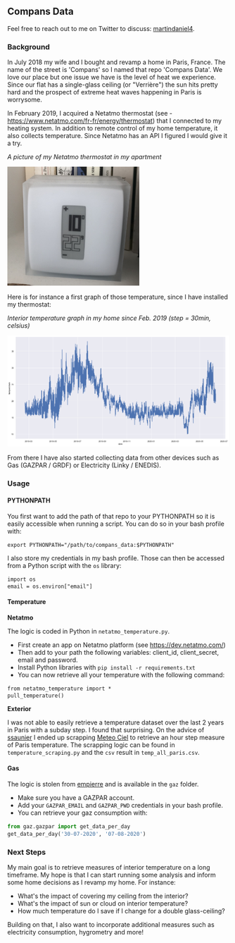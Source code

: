 ## Compans Data

Feel free to reach out to me on Twitter to discuss: [martindaniel4](https://twitter.com/martindaniel4).

### Background

In July 2018 my wife and I bought and revamp a home in Paris, France. The name of the street is 'Compans' so I named that repo 'Compans Data'. We love our place but one issue we have is the level of heat we experience. Since our flat has a single-glass ceiling (or "Verrière") the sun hits pretty hard and the prospect of extreme heat waves happening in Paris is worrysome.

In February 2019, I acquired a Netatmo thermostat (see -  https://www.netatmo.com/fr-fr/energy/thermostat) that I connected to my heating system. In addition to remote control of my home temperature, it also collects temperature. Since Netatmo has an API I figured I would give it a try. 

_A picture of my Netatmo thermostat in my apartment_

<img src='img/thermostat.jpg' width='300'> </img>

Here is for instance a first graph of those temperature, since I have installed my thermostat: 

_Interior temperature graph in my home since Feb. 2019 (step = 30min, celsius)_

<img src='img/temperature.png' width='600'> </img>

From there I have also started collecting data from other devices such as Gas (GAZPAR / GRDF) or Electricity (Linky / ENEDIS). 

### Usage 

#### PYTHONPATH

You first want to add the path of that repo to your PYTHONPATH so it is easily accessible when running a script. You can do so in your bash profile with: 

```
export PYTHONPATH="/path/to/compans_data:$PYTHONPATH"
```

I also store my credentials in my bash profile. Those can then be accessed from a Python script with the `os` library: 

```
import os
email = os.environ["email"]
```

#### Temperature

**Netatmo**

The logic is coded in Python in `netatmo_temperature.py`. 

- First create an app on Netatmo platform (see https://dev.netatmo.com/)
- Then add to your path the following variables: client_id, client_secret, email and password. 
- Install Python libraries with `pip install -r requirements.txt`
- You can now retrieve all your temperature with the following command: 

```
from netatmo_temperature import * 
pull_temperature()
```

**Exterior**

I was not able to easily retrieve a temperature dataset over the last 2 years in Paris with a subday step. I found that surprising. On the advice of [ssaunier](https://twitter.com/ssaunier/status/1282689081122664449) I ended up scrapping [Meteo Ciel](https://www.meteociel.fr/temps-reel/obs_villes.php?code2=7156&jour2=18&mois2=4&annee2=2020) to retrieve an hour step measure of Paris temperature. The scrapping logic can be found in `temperature_scraping.py` and the `csv` result in `temp_all_paris.csv`.

#### Gas

The logic is stolen from [empierre](https://github.com/empierre/domoticz_gaspar) and is available in the `gaz` folder. 

- Make sure you have a GAZPAR account. 
- Add your `GAZPAR_EMAIL` and `GAZPAR_PWD` credentials in your bash profile.
- You can retrieve your gaz consumption with: 

```python
from gaz.gazpar import get_data_per_day
get_data_per_day('30-07-2020', '07-08-2020')
```

### Next Steps

My main goal is to retrieve measures of interior temperature on a long timeframe. My hope is that I can start running some analysis and inform some home decisions as I revamp my home. For instance: 

- What's the impact of covering my ceiling from the interior? 
- What's the impact of sun or cloud on interior temperature? 
- How much temperature do I save if I change for a double glass-ceiling? 

Building on that, I also want to incorporate additional measures such as electricity consumption, hygrometry and more! 
  